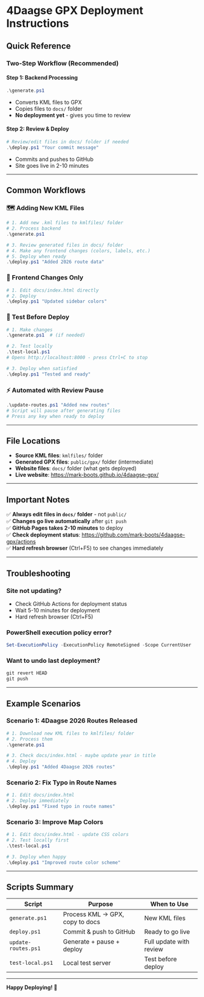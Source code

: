 # 4Daagse GPX Deployment Instructions

## Quick Reference

### Two-Step Workflow (Recommended)

#### Step 1: Backend Processing
```powershell
.\generate.ps1
```
- Converts KML files to GPX
- Copies files to `docs/` folder
- **No deployment yet** - gives you time to review

#### Step 2: Review & Deploy
```powershell
# Review/edit files in docs/ folder if needed
.\deploy.ps1 "Your commit message"
```
- Commits and pushes to GitHub
- Site goes live in 2-10 minutes

---

## Common Workflows

### 🗺️ Adding New KML Files
```powershell
# 1. Add new .kml files to kmlfiles/ folder
# 2. Process backend
.\generate.ps1

# 3. Review generated files in docs/ folder
# 4. Make any frontend changes (colors, labels, etc.)
# 5. Deploy when ready
.\deploy.ps1 "Added 2026 route data"
```

### 🎨 Frontend Changes Only
```powershell
# 1. Edit docs/index.html directly
# 2. Deploy
.\deploy.ps1 "Updated sidebar colors"
```

### 🧪 Test Before Deploy
```powershell
# 1. Make changes
.\generate.ps1  # (if needed)

# 2. Test locally
.\test-local.ps1
# Opens http://localhost:8000 - press Ctrl+C to stop

# 3. Deploy when satisfied
.\deploy.ps1 "Tested and ready"
```

### ⚡ Automated with Review Pause
```powershell
.\update-routes.ps1 "Added new routes"
# Script will pause after generating files
# Press any key when ready to deploy
```

---

## File Locations

- **Source KML files**: `kmlfiles/` folder
- **Generated GPX files**: `public/gpx/` folder (intermediate)
- **Website files**: `docs/` folder (what gets deployed)
- **Live website**: https://mark-boots.github.io/4daagse-gpx/

---

## Important Notes

✅ **Always edit files in `docs/` folder** - not `public/`  
✅ **Changes go live automatically** after `git push`  
✅ **GitHub Pages takes 2-10 minutes** to deploy  
✅ **Check deployment status**: https://github.com/mark-boots/4daagse-gpx/actions  
✅ **Hard refresh browser** (Ctrl+F5) to see changes immediately  

---

## Troubleshooting

### Site not updating?
- Check GitHub Actions for deployment status
- Wait 5-10 minutes for deployment
- Hard refresh browser (Ctrl+F5)

### PowerShell execution policy error?
```powershell
Set-ExecutionPolicy -ExecutionPolicy RemoteSigned -Scope CurrentUser
```

### Want to undo last deployment?
```powershell
git revert HEAD
git push
```

---

## Example Scenarios

### Scenario 1: 4Daagse 2026 Routes Released
```powershell
# 1. Download new KML files to kmlfiles/ folder
# 2. Process them
.\generate.ps1

# 3. Check docs/index.html - maybe update year in title
# 4. Deploy
.\deploy.ps1 "Added 4Daagse 2026 routes"
```

### Scenario 2: Fix Typo in Route Names
```powershell
# 1. Edit docs/index.html
# 2. Deploy immediately
.\deploy.ps1 "Fixed typo in route names"
```

### Scenario 3: Improve Map Colors
```powershell
# 1. Edit docs/index.html - update CSS colors
# 2. Test locally first
.\test-local.ps1

# 3. Deploy when happy
.\deploy.ps1 "Improved route color scheme"
```

---

## Scripts Summary

| Script | Purpose | When to Use |
|--------|---------|-------------|
| `generate.ps1` | Process KML → GPX, copy to docs | New KML files |
| `deploy.ps1` | Commit & push to GitHub | Ready to go live |
| `update-routes.ps1` | Generate + pause + deploy | Full update with review |
| `test-local.ps1` | Local test server | Test before deploy |

---

**Happy Deploying! 🚀**
